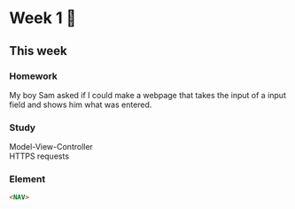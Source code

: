 # Week 1 🐅

## This week

### Homework 
My boy Sam asked if I could make a webpage that takes the input of a input field and shows him what was entered.

### Study
Model-View-Controller
<br>
HTTPS requests

### Element
```html 
<NAV> 
